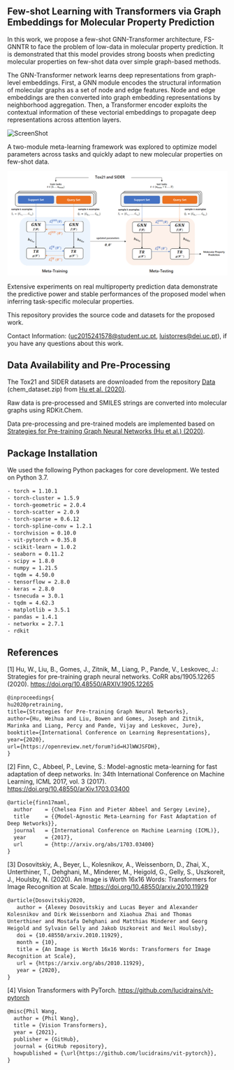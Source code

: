 ## Few-shot Learning with Transformers via Graph Embeddings for Molecular Property Prediction

In this work, we propose a few-shot GNN-Transformer architecture, FS-GNNTR to face the problem of low-data in molecular property prediction. It is demonstrated that this model provides strong boosts when predicting molecular properties on few-shot data over simple graph-based methods.

The GNN-Transformer network learns deep representations from graph-level embeddings. First, a GNN module encodes the structural information of molecular graphs as a set of node and edge features. Node and edge embeddings are then converted into graph embedding representations by neighborhood aggregation. Then, a Transformer encoder exploits the contextual information of these vectorial embeddings to propagate deep representations across attention layers.

![ScreenShot](FS-GNNTR/plots/gnntr.png?raw=true)

A two-module meta-learning framework was explored to optimize model parameters across tasks and quickly adapt to new molecular properties on few-shot data. 

![ScreenShot](FS-GNNTR/plots/meta-fsgnntr.png?raw=true)

Extensive experiments on real multiproperty prediction data demonstrate the predictive power and stable performances of the proposed model when inferring task-specific molecular properties.

This repository provides the source code and datasets for the proposed work.

Contact Information: (uc2015241578@student.uc.pt, luistorres@dei.uc.pt), if you have any questions about this work.

## Data Availability and Pre-Processing

The Tox21 and SIDER datasets are downloaded from the repository [Data](http://snap.stanford.edu/gnn-pretrain/data/) (chem_dataset.zip) from [Hu et al. (2020)](https://arxiv.org/abs/1905.12265). 

Raw data is pre-processed and SMILES strings are converted into molecular graphs using RDKit.Chem. 

Data pre-processing and pre-trained models are implemented based on [Strategies for Pre-training Graph Neural Networks (Hu et al.) (2020)](https://arxiv.org/abs/1905.12265).

## Package Installation

We used the following Python packages for core development. We tested on Python 3.7.

```
- torch = 1.10.1
- torch-cluster = 1.5.9
- torch-geometric = 2.0.4
- torch-scatter = 2.0.9
- torch-sparse = 0.6.12
- torch-spline-conv = 1.2.1
- torchvision = 0.10.0
- vit-pytorch = 0.35.8
- scikit-learn = 1.0.2
- seaborn = 0.11.2
- scipy = 1.8.0
- numpy = 1.21.5
- tqdm = 4.50.0
- tensorflow = 2.8.0
- keras = 2.8.0
- tsnecuda = 3.0.1
- tqdm = 4.62.3
- matplotlib = 3.5.1
- pandas = 1.4.1
- networkx = 2.7.1
- rdkit
```

## References

[1] Hu, W., Liu, B., Gomes, J., Zitnik, M., Liang, P., Pande, V., Leskovec, J.: Strategies for pre-training graph neural networks. CoRR abs/1905.12265 (2020). https://doi.org/10.48550/ARXIV.1905.12265
```
@inproceedings{
hu2020pretraining,
title={Strategies for Pre-training Graph Neural Networks},
author={Hu, Weihua and Liu, Bowen and Gomes, Joseph and Zitnik, Marinka and Liang, Percy and Pande, Vijay and Leskovec, Jure},
booktitle={International Conference on Learning Representations},
year={2020},
url={https://openreview.net/forum?id=HJlWWJSFDH},
}
```

[2] Finn, C., Abbeel, P., Levine, S.: Model-agnostic meta-learning for fast adaptation of deep networks. In: 34th International Conference on Machine Learning, ICML 2017, vol. 3 (2017). https://doi.org/10.48550/arXiv.1703.03400
```
@article{finn17maml,
  author    = {Chelsea Finn and Pieter Abbeel and Sergey Levine},
  title     = {{Model-Agnostic Meta-Learning for Fast Adaptation of Deep Networks}},
  journal   = {International Conference on Machine Learning (ICML)},
  year      = {2017},
  url       = {http://arxiv.org/abs/1703.03400}
}

```

[3] Dosovitskiy, A., Beyer, L., Kolesnikov, A., Weissenborn, D., Zhai, X., Unterthiner, T., Dehghani, M., Minderer, M., Heigold, G., Gelly, S., Uszkoreit, J., Houlsby, N. (2020). An Image is Worth 16x16 Words: Transformers for Image Recognition at Scale. https://doi.org/10.48550/arxiv.2010.11929
```
@article{Dosovitskiy2020,
   author = {Alexey Dosovitskiy and Lucas Beyer and Alexander Kolesnikov and Dirk Weissenborn and Xiaohua Zhai and Thomas Unterthiner and Mostafa Dehghani and Matthias Minderer and Georg Heigold and Sylvain Gelly and Jakob Uszkoreit and Neil Houlsby},
   doi = {10.48550/arxiv.2010.11929},
   month = {10},
   title = {An Image is Worth 16x16 Words: Transformers for Image Recognition at Scale},
   url = {https://arxiv.org/abs/2010.11929},
   year = {2020},
}
```
[4] Vision Transformers with PyTorch. https://github.com/lucidrains/vit-pytorch
```
@misc{Phil Wang,
  author = {Phil Wang},
  title = {Vision Transformers},
  year = {2021},
  publisher = {GitHub},
  journal = {GitHub repository},
  howpublished = {\url{https://github.com/lucidrains/vit-pytorch}},
}
```

